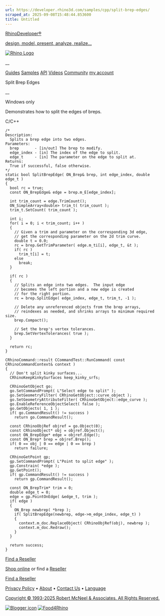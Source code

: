```yaml
---
url: https://developer.rhino3d.com/samples/cpp/split-brep-edges/
scraped_at: 2025-09-08T15:48:44.853600
title: Untitled
---
```


[RhinoDeveloper®](/)

[design, model, present, analyze, realize...](/)

[![Rhino Logo](https://developer.rhino3d.com/images/rhinodevlogo.png)](/)

__

[Guides](https://developer.rhino3d.com/guides)
[Samples](https://developer.rhino3d.com/samples)
[API](https://developer.rhino3d.com/api)
[Videos](https://developer.rhino3d.com/videos)
[Community](https://discourse.mcneel.com/c/rhino-developer) [my account
](https://www.rhino3d.com/my-account/ "Manage your account, licenses, and
teams")

Split Brep Edges

__

Windows only

Demonstrates how to split the edges of breps.

C/C++

    
    
    /*
    Description:
      Splits a brep edge into two edges.
    Parameters:
      brep       - [in/out] The brep to modify.
      edge_index - [in] The index of the edge to split.
      edge_t     - [in] The parameter on the edge to split at.
    Returns:
      True if successful, false otherwise.
    */
    static bool SplitBrepEdge( ON_Brep& brep, int edge_index, double edge_t )
    {
      bool rc = true;
      const ON_BrepEdge& edge = brep.m_E[edge_index];
    
      int trim_count = edge.TrimCount();
      ON_SimpleArray<double> trim_t( trim_count );
      trim_t.SetCount( trim_count );
    
      int i;
      for( i = 0; i < trim_count; i++ )
      {
        // Given a trim and parameter on the corresponding 3d edge,
        // get the corresponding parameter on the 2d trim curve.
        double t = 0.0;
        rc = brep.GetTrimParameter( edge.m_ti[i], edge_t, &t );
        if( rc )
          trim_t[i] = t;
        else
          break;
      }
    
      if( rc )
      {
        // Splits an edge into two edges.  The input edge
        // becomes the left portion and a new edge is created
        // for the right portion.
        rc = brep.SplitEdge( edge_index, edge_t, trim_t, -1 );
    
        // Delete any unreferenced objects from the brep arrays,
        // reindexes as needed, and shrinks arrays to minimum required size.
        brep.Compact();
    
        // Set the brep's vertex tolerances.
        brep.SetVertexTolerances( true );
      }
    
      return rc;
    }
    
    CRhinoCommand::result CCommandTest::RunCommand( const CRhinoCommandContext& context )
    {
      // Don't split kinky surfaces...
      CRhinoKeepKinkySurfaces keep_kinky_srfs;
    
      CRhinoGetObject go;
      go.SetCommandPrompt( L"Select edge to split" );
      go.SetGeometryFilter( CRhinoGetObject::curve_object );
      go.SetGeometryAttributeFilter( CRhinoGetObject::edge_curve );
      go.EnableReferenceObjectSelect( false );
      go.GetObjects( 1, 1 );
      if( go.CommandResult() != success )
        return go.CommandResult();
    
      const CRhinoObjRef objref = go.Object(0);
      const CRhinoObject* obj = objref.Object();
      const ON_BrepEdge* edge = objref.Edge();
      const ON_Brep* brep = objref.Brep();
      if( 0 == obj | 0 == edge | 0 == brep )
        return failure;
    
      CRhinoGetPoint gp;
      gp.SetCommandPrompt( L"Point to split edge" );
      gp.Constrain( *edge );
      gp.GetPoint();
      if( gp.CommandResult() != success )
        return gp.CommandResult();
    
      const ON_BrepTrim* trim = 0;
      double edge_t = 0;
      edge = gp.PointOnEdge( &edge_t, trim );
      if( edge )
      {
        ON_Brep newbrep( *brep );
        if( SplitBrepEdge(newbrep, edge->m_edge_index, edge_t) )
        {
          context.m_doc.ReplaceObject( CRhinoObjRef(obj), newbrep );
          context.m_doc.Redraw();
        }
      }
    
      return success;
    }
    

  

[Find a Reseller](https://www.rhino3d.com/sales)

[Shop online](https://www.rhino3d.com/store) or find a
[Reseller](https://www.rhino3d.com/sales)

[Find a Reseller](https://www.rhino3d.com/sales)

[Privacy Policy](https://www.rhino3d.com/privacy) •
[About](https://www.rhino3d.com/mcneel/about) • [Contact
Us](https://www.rhino3d.com/mcneel/contact) • [
Language](https://www.rhino3d.com/language "Change to a different region or
language")

[Copyright © 1993-2025 Robert McNeel & Associates. All Rights
Reserved.](https://www.rhino3d.com/mcneel/about)

[](https://www.facebook.com/McNeelRhinoceros/)
[](https://twitter.com/bobmcneel) [](https://www.linkedin.com/groups/75313/)
[](https://www.youtube.com/user/RhinoGuide/videos) [](https://vimeo.com/rhino)
[![Blogger
icon](https://developer.rhino3d.com/images/blogger.svg)](http://blog.rhino3d.com/)
[![Food4Rhino](https://developer.rhino3d.com/images/f4r_icon_01.svg)](https://www.food4rhino.com)

